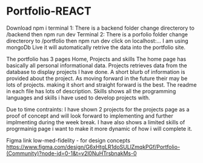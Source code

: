 # Portfolio-REACT
Download npm i
terminal 1: There is a backend folder change directerory to /backend then npm run dev
Terminal 2: There is a porfolio folder change directerory to /portfolio then npm run dev
click on localhost:...
I am using mongoDb Live it will automatically retrive the data into the portfolio site. 

The portfolio has 3 pages
Home, Projects and skills
The home page has basically all personal informational data.
Projects retrieves data from the database to display projects I have done. A short blurb of information is provided about the project. As moving forward in the future their may be lots of projects. 
  making it short and straight forward is the best. The readme in each file has lots of description. 
Skills shows all the programming languages and skills i have used to develop projects with. 

Due to time contraints: 
I have shown 2 projects for the projects page as a proof of concept and will look forward to implementing and further implmenting during the week break.
I have also shows a limited skills of progrmainig page i want to make it more dynamic of how i will complete it. 

Figma link low-med-fidelity  - for design concepts
https://www.figma.com/design/G6xHtgLR1doSULlZmqkPGf/Portfolio-(Community)?node-id=0-1&t=v2l0NuHTrsbnakMs-0
